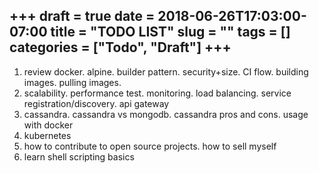 +++ 
draft = true
date = 2018-06-26T17:03:00-07:00
title = "TODO LIST"
slug = "" 
tags = []
categories = ["Todo", "Draft"]
+++
---
1. review docker. alpine. builder pattern. security+size. CI flow. building images. pulling images.
2. scalability. performance test. monitoring. load balancing. service registration/discovery. api gateway
3. cassandra. cassandra vs mongodb. cassandra pros and cons. usage with docker
4. kubernetes
5. how to contribute to open source projects. how to sell myself
6. learn shell scripting basics